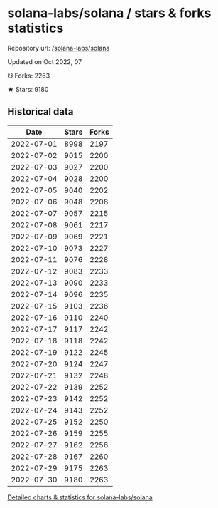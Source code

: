 # solana-labs/solana / stars & forks statistics

Repository url: [/solana-labs/solana](https://github.com/solana-labs/solana)

Updated on Oct 2022, 07

☋ Forks: 2263

★ Stars: 9180

## Historical data
| Date | Stars | Forks |
|------|-------|-------|
| 2022-07-01 | 8998 | 2197 | 
| 2022-07-02 | 9015 | 2200 | 
| 2022-07-03 | 9027 | 2200 | 
| 2022-07-04 | 9028 | 2200 | 
| 2022-07-05 | 9040 | 2202 | 
| 2022-07-06 | 9048 | 2208 | 
| 2022-07-07 | 9057 | 2215 | 
| 2022-07-08 | 9061 | 2217 | 
| 2022-07-09 | 9069 | 2221 | 
| 2022-07-10 | 9073 | 2227 | 
| 2022-07-11 | 9076 | 2228 | 
| 2022-07-12 | 9083 | 2233 | 
| 2022-07-13 | 9090 | 2233 | 
| 2022-07-14 | 9096 | 2235 | 
| 2022-07-15 | 9103 | 2236 | 
| 2022-07-16 | 9110 | 2240 | 
| 2022-07-17 | 9117 | 2242 | 
| 2022-07-18 | 9118 | 2242 | 
| 2022-07-19 | 9122 | 2245 | 
| 2022-07-20 | 9124 | 2247 | 
| 2022-07-21 | 9132 | 2248 | 
| 2022-07-22 | 9139 | 2252 | 
| 2022-07-23 | 9142 | 2252 | 
| 2022-07-24 | 9143 | 2252 | 
| 2022-07-25 | 9152 | 2250 | 
| 2022-07-26 | 9159 | 2255 | 
| 2022-07-27 | 9162 | 2256 | 
| 2022-07-28 | 9167 | 2260 | 
| 2022-07-29 | 9175 | 2263 | 
| 2022-07-30 | 9180 | 2263 | 


[Detailed charts & statistics for solana-labs/solana](https://reviewgithub.com/rep/solana-labs/solana)
